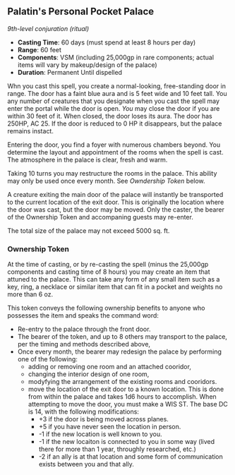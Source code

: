 ## Palatin's Personal Pocket Palace
 
*9th-level conjuration (ritual)* 

* **Casting Time**: 60 days (must spend at least 8 hours per day)
* **Range**: 60 feet
* **Components**: VSM (including 25,000gp in rare components; actual items will vary by makeup/design of the palace)
* **Duration**: Permanent Until dispelled

Whn you cast this spell, you create a normal-looking, free-standing door in range. The door has a faint blue aura and is 5 feet wide and 10 feet tall. You any number of creatures that you designate when you cast the spell may enter the portal while the door is open. *You* may close the door if you are within 30 feet of it. When closed, the door loses its aura. The door has 250HP, AC 25. If the door is reduced to 0 HP it disappears, but the palace remains instact.

Entering the door, you find a foyer with numerous chambers beyond. You determine the layout and appointment of the rooms when the spell is cast. The atmosphere in the palace is clear, fresh and warm.

Taking 10 turns you may restructure the rooms in the palace. This ability may only be used once every month. See  *Owndership Token* below.

A creature exiting the main door of the palace will instantly be transported to the current location of the exit door. This is originally the location where the door was cast, but the door may be moved. Only the caster, the bearer of the Ownership Token and accompaning guests may re-enter.

The total size of the palace may not exceed 5000 sq. ft.

### Ownership Token
At the time of casting, or by re-casting the spell (minus the 25,000gp components and casting time of 8 hours) you may create an item that attuned to the palace. This can take any form of any small item such as a key, ring, a necklace or similar item that can fit in a pocket and weights no more than 6 oz.

This token conveys the following ownership benefits to anyone who possesses the item and speaks the command word:
* Re-entry to the palace through the front door.
* The bearer of the token, and up to 8 others may transport to the palace, per the timing and methods described above,
* Once every month, the bearer may redesign the palace by performing one of the following:
  * adding or removing one room and an attached cooridor,
  * changing the interior design of one room,
  * modyfying the arrangement of the existing rooms and cooridors.
  * move the location of the exit door to a known location. This is done from within the palace and takes 1d6 hours to accomplish. When attempting to move the door, you must make a WIS ST. The base DC is 14, with the following modifications:
    * +3 if the door is being moved across planes.
    * +5 if you have never seen the location in person.
    * -1 if the new location is well known to you.
    * -1 if the new locaiton is connected to you in some way (lived there for more than 1 year, throughly researched, etc.)
    * -2 if an ally is at that location and some form of communication exists between you and that ally.
 
 
